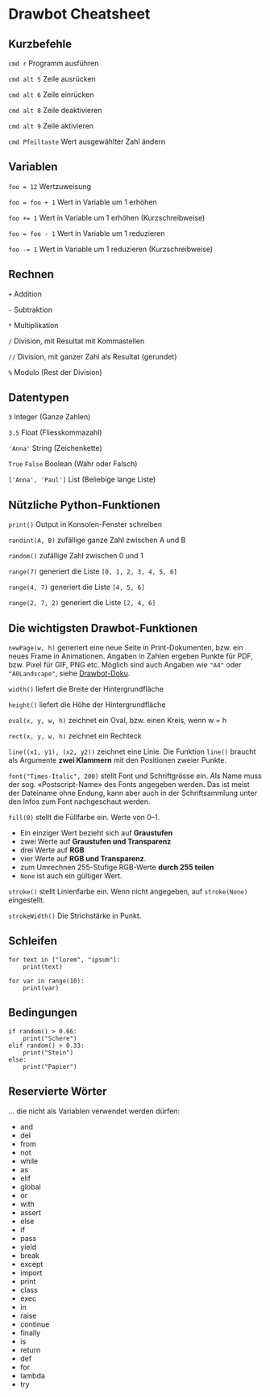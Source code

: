 # Drawbot Cheatsheet

## Kurzbefehle

`cmd r` Programm ausführen

`cmd alt 5` Zeile ausrücken

`cmd alt 6` Zeile einrücken

`cmd alt 8` Zeile deaktivieren

`cmd alt 9` Zeile aktivieren

`cmd Pfeiltaste` Wert ausgewählter Zahl ändern

## Variablen

`foo = 12` Wertzuweisung

`foo = foo + 1` Wert in Variable um 1 erhöhen

`foo += 1` Wert in Variable um 1 erhöhen (Kurzschreibweise)

`foo = foo - 1` Wert in Variable um 1 reduzieren

`foo -= 1` Wert in Variable um 1 reduzieren (Kurzschreibweise)

## Rechnen

`+` Addition

`-` Subtraktion

`*` Multiplikation

`/` Division, mit Resultat mit Kommastellen

`//` Division, mit ganzer Zahl als Resultat (gerundet)

`%` Modulo (Rest der Division)

## Datentypen

`3` Integer (Ganze Zahlen)

`3.5` Float (Fliesskommazahl)

`'Anna'` String (Zeichenkette)

`True` `False` Boolean (Wahr oder Falsch)

`['Anna', 'Paul']` List (Beliebige lange Liste) 

## Nützliche Python-Funktionen

`print()` Output in Konsolen-Fenster schreiben

`randint(A, B)` zufällige ganze Zahl zwischen A und B

`random()` zufällige Zahl zwischen 0 und 1

`range(7)` generiert die Liste `[0, 1, 2, 3, 4, 5, 6]`

`range(4, 7)` generiert die Liste `[4, 5, 6]`

`range(2, 7, 2)` generiert die Liste `[2, 4, 6]`

## Die wichtigsten Drawbot-Funktionen

`newPage(w, h)` generiert eine neue Seite in Print-Dokumenten, bzw. ein neues Frame in Animationen. Angaben in Zahlen ergeben Punkte für PDF, bzw. Pixel für GIF, PNG etc. Möglich sind auch Angaben wie `"A4"` oder `"A0Landscape"`, siehe [Drawbot-Doku](https://www.drawbot.com/content/canvas/pages.html?highlight=newpage).

`width()` liefert die Breite der Hintergrundfläche

`height()` liefert die Höhe der Hintergrundfläche

`oval(x, y, w, h)` zeichnet ein Oval, bzw. einen Kreis, wenn w = h

`rect(x, y, w, h)` zeichnet ein Rechteck

`line((x1, y1), (x2, y2))` zeichnet eine Linie. Die Funktion `line()` braucht als Argumente **zwei Klammern** mit den Positionen zweier Punkte.

`font("Times-Italic", 200)` stellt Font und Schriftgrösse ein. Als Name muss der sog. «Postscript-Name» des Fonts angegeben werden. Das ist meist der Dateiname ohne Endung, kann aber auch in der Schriftsammlung unter den Infos zum Font nachgeschaut werden.

`fill(0)` stellt die Füllfarbe ein. Werte von 0–1.

- Ein einziger Wert bezieht sich auf **Graustufen**
- zwei Werte auf **Graustufen und Transparenz**
- drei Werte auf **RGB**
- vier Werte auf **RGB und Transparenz**.
- zum Umrechnen 255-Stufige RGB-Werte **durch 255 teilen**
- `None` ist auch ein gültiger Wert.

`stroke()` stellt Linienfarbe ein. Wenn nicht angegeben, auf `stroke(None)` eingestellt.

`strokeWidth()` Die Strichstärke in Punkt.

## Schleifen

    for text in ["lorem", "ipsum"]:
        print(text)

    for var in range(10):
        print(var)


## Bedingungen

    if random() > 0.66:
        print("Schere")
    elif random() > 0.33:
        print("Stein")
    else:
        print("Papier")

## Reservierte Wörter

… die nicht als Variablen verwendet werden dürfen:

- and
- del
- from
- not
- while
- as
- elif
- global
- or
- with
- assert
- else
- if
- pass
- yield
- break
- except
- import
- print
- class
- exec
- in
- raise
- continue
- finally
- is
- return
- def
- for
- lambda
- try